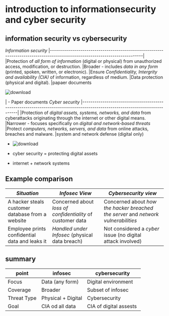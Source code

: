 # introduction to informationsecurity and cyber security
## information security vs cybersecurity
*Information security*
|----------------------------------------------------------------------------------------------------------------------------|
|Protection of *all form of information* (digital or physical) from unauthorized access, modification, or destruction.
|Broader - includes *data in any form* (printed, spoken, written, or electronic).
|Ensure *Confidentiality, Intergrity and availability (CIA)* of information, regardless of medium.
|Data protection (physical and digital).
|papaer documents


![download](https://github.com/user-attachments/assets/4f8cf9ee-d4bb-4481-8451-c1cbb936c5be)


| - Paper documents
*Cyber security*
|----------------------------------------------------------------------------------------------------------------------------|
|Protection of *digital assets, systems, networks, and data* from cyberattacks originating through the internet or  other digital means.
|Narrower - focuses specifically on *digital and network-based threats*
|Protect *computers, networks, servers, and data* from online attacks, breaches and malware.
|system and network defense (digital only)



- ![download](https://github.com/user-attachments/assets/87eb6672-5eaa-48ea-9351-f52203026e56)

- cyber security = protecting digital assets
- internet + network systems



## Example comparison
| *Situation*                                        | *Infosec View*                                                | *Cybersecurity view*
| ---------------------------------------------        | ------------------------------------------------------------    | --------------------------------------------------- 
| A hacker steals customer database from a website     | Concerned about *loss of confidentiality* of customer data    | Concerned about *how the hacker breached the server* and *network vulnerabilities*
| Employee prints confidential data and leaks it       | *Handled under Infosec* (physical data breach)                | Not considered a *cyber* issue (no digital attack involved)


## summary
| point        | infosec            | cybersecurity          |
| ------------ | ------------------ | ---------------------- |
| Focus        | Data (any form)    | Digital environment    |
| Coverage     | Broader            | Subset of infosec      |
| Threat Type  | Physical + Digital | Cybersecurity          |
| Goal         | CIA od all data    | CIA of digital assests |
